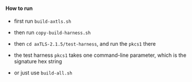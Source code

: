 #### How to run

- first run `build-axtls.sh`

- then run `copy-build-harness.sh`

- then `cd axTLS-2.1.5/test-harness`, and run the `pkcs1` there

- the test harness `pkcs1` takes one command-line parameter, which is the signature hex string

- or just use `build-all.sh`